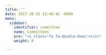 ```yaml
---
title: ''
date: 2017-10-15 15:48:42 -0400
menu:
  sidebar:
    identifier: committee
    name: Committees
    pre: "<i class='fa fa-double-down'></i>"
    weight: 8

---
```

